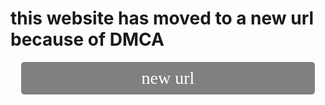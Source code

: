 <style>
a {font-family: Minecraft;font-display: swap;src: url('MinecraftRegular-Bmg3.otf') format('truetype');font-size: 2em;padding: 10px;background-color: gray;color: white;border: none;border-radius: 5px;text-decoration: none;max-width: 100%;width: 450px;text-align: center;display: block;margin:auto;transition: color .15s ease-in-out,background-color .15s ease-in-out,border-color .15s ease-in-out,box-shadow .5s ease-in-out;
}
</style>
# this website has moved to a new url because of DMCA
<a href="https://online-mc.github.io/">new url</a>
